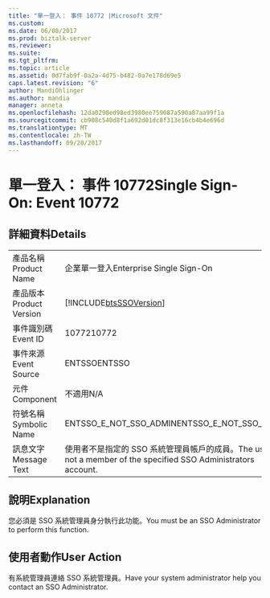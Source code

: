 ```yaml
---
title: "單一登入： 事件 10772 |Microsoft 文件"
ms.custom: 
ms.date: 06/08/2017
ms.prod: biztalk-server
ms.reviewer: 
ms.suite: 
ms.tgt_pltfrm: 
ms.topic: article
ms.assetid: 0d7fab9f-0a2a-4d75-b482-0a7e178d69e5
caps.latest.revision: "6"
author: MandiOhlinger
ms.author: mandia
manager: anneta
ms.openlocfilehash: 12da0290ed98ed3980ee759087a590a87aa99f1a
ms.sourcegitcommit: cb908c540d8f1a692d01dc8f313e16cb4b4e696d
ms.translationtype: MT
ms.contentlocale: zh-TW
ms.lasthandoff: 09/20/2017
---
```

# <a name="single-sign-on-event-10772"></a><span data-ttu-id="cd56a-102">單一登入： 事件 10772</span><span class="sxs-lookup"><span data-stu-id="cd56a-102">Single Sign-On: Event 10772</span></span>
## <a name="details"></a><span data-ttu-id="cd56a-103">詳細資料</span><span class="sxs-lookup"><span data-stu-id="cd56a-103">Details</span></span>  
  
|||  
|-|-|  
|<span data-ttu-id="cd56a-104">產品名稱</span><span class="sxs-lookup"><span data-stu-id="cd56a-104">Product Name</span></span>|<span data-ttu-id="cd56a-105">企業單一登入</span><span class="sxs-lookup"><span data-stu-id="cd56a-105">Enterprise Single Sign-On</span></span>|  
|<span data-ttu-id="cd56a-106">產品版本</span><span class="sxs-lookup"><span data-stu-id="cd56a-106">Product Version</span></span>|[!INCLUDE[btsSSOVersion](../includes/btsssoversion-md.md)]|  
|<span data-ttu-id="cd56a-107">事件識別碼</span><span class="sxs-lookup"><span data-stu-id="cd56a-107">Event ID</span></span>|<span data-ttu-id="cd56a-108">10772</span><span class="sxs-lookup"><span data-stu-id="cd56a-108">10772</span></span>|  
|<span data-ttu-id="cd56a-109">事件來源</span><span class="sxs-lookup"><span data-stu-id="cd56a-109">Event Source</span></span>|<span data-ttu-id="cd56a-110">ENTSSO</span><span class="sxs-lookup"><span data-stu-id="cd56a-110">ENTSSO</span></span>|  
|<span data-ttu-id="cd56a-111">元件</span><span class="sxs-lookup"><span data-stu-id="cd56a-111">Component</span></span>|<span data-ttu-id="cd56a-112">不適用</span><span class="sxs-lookup"><span data-stu-id="cd56a-112">N/A</span></span>|  
|<span data-ttu-id="cd56a-113">符號名稱</span><span class="sxs-lookup"><span data-stu-id="cd56a-113">Symbolic Name</span></span>|<span data-ttu-id="cd56a-114">ENTSSO_E_NOT_SSO_ADMIN</span><span class="sxs-lookup"><span data-stu-id="cd56a-114">ENTSSO_E_NOT_SSO_ADMIN</span></span>|  
|<span data-ttu-id="cd56a-115">訊息文字</span><span class="sxs-lookup"><span data-stu-id="cd56a-115">Message Text</span></span>|<span data-ttu-id="cd56a-116">使用者不是指定的 SSO 系統管理員帳戶的成員。</span><span class="sxs-lookup"><span data-stu-id="cd56a-116">The user is not a member of the specified SSO Administrators account.</span></span>|  
  
## <a name="explanation"></a><span data-ttu-id="cd56a-117">說明</span><span class="sxs-lookup"><span data-stu-id="cd56a-117">Explanation</span></span>  
 <span data-ttu-id="cd56a-118">您必須是 SSO 系統管理員身分執行此功能。</span><span class="sxs-lookup"><span data-stu-id="cd56a-118">You must be an SSO Administrator to perform this function.</span></span>  
  
## <a name="user-action"></a><span data-ttu-id="cd56a-119">使用者動作</span><span class="sxs-lookup"><span data-stu-id="cd56a-119">User Action</span></span>  
 <span data-ttu-id="cd56a-120">有系統管理員連絡 SSO 系統管理員。</span><span class="sxs-lookup"><span data-stu-id="cd56a-120">Have your system administrator help you contact an SSO Administrator.</span></span>